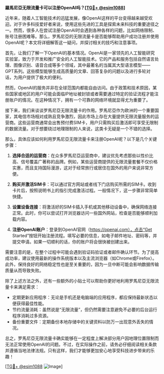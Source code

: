 **羅馬尼亞无限流量卡可以注册OpenAI吗？[[TG💪+ @esim1088](https://t.me/s/esim1088)]**

近年来，随着人工智能技术的迅猛发展，像OpenAI这样的平台变得越来越受欢迎。对于许多科技爱好者来说，使用这些先进的工具是探索未来科技的重要途径之一。然而，很多人在尝试注册OpenAI时会遇到各种各样的问题，比如网络限制、账号注册困难等。那么，罗馬尼亞的无限流量卡是否能够帮助用户成功注册并使用OpenAI呢？本文将详细解答这一疑问，并探讨相关的技巧和注意事项。

首先，让我们了解一下OpenAI的基本情况。OpenAI是一家领先的人工智能研究实验室，致力于开发和推广安全的人工智能技术。它的产品和服务包括自然语言处理、图像识别、语音合成等多个领域，其中最著名的当属其大型语言模型——GPT系列。这些模型能够生成高质量的文章、回答复杂的问题以及进行多轮对话，为用户提供了极大的便利。

然而，OpenAI的服务并非在全球范围内都能自由访问。由于政策和技术原因，某些国家或地区的用户可能会面临IP地址被封锁或者需要通过特定的验证流程才能注册账户的情况。在这种情况下，拥有一个可靠的网络环境就显得尤为重要了。

接下来，我们来谈谈罗馬尼亞无限流量卡的作用。罗馬尼亞作为欧洲的一个重要国家，其电信市场相对成熟且竞争激烈，因此市场上存在大量提供无限流量服务的运营商。这些运营商通常会出售预付费SIM卡，用户只需购买后激活即可享受无限制的数据流量。对于想要绕过地理限制的人来说，这类卡无疑是一个不错的选择。

那么，具体应该如何利用罗馬尼亞无限流量卡来注册OpenAI呢？以下是几个关键步骤：

1. **选择合适的运营商**：在众多罗馬尼亞运营商中，建议优先考虑那些以性价比高、信号覆盖广著称的品牌。例如，某些运营商提供的无限流量套餐不仅价格实惠，而且支持国际漫游，这对于经常旅行或居住在国外的用户来说非常方便。

2. **购买并激活SIM卡**：可以通过官方网站或者线下门店购买所需的SIM卡。收到卡片后，按照说明书上的指引完成激活过程。一般情况下，这一步骤非常简单快捷。

3. **设置设备连接**：将激活好的SIM卡插入手机或其他移动设备中，确保网络连接正常。此时，你可以尝试打开浏览器访问一些国外网站，检查是否能够顺利加载内容。

4. **注册OpenAI账户**：登录到OpenAI官网（https://openai.com），点击“Get Started”按钮开始注册流程。填写必要的信息，如电子邮件地址、密码等，并提交申请。如果一切顺利的话，你的账户将会很快被创建出来。

需要注意的是，在整个过程中可能会遇到验证码验证或者邮件确认环节。为了提高成功率，建议使用最新的操作系统版本以及主流浏览器（如Chrome或Firefox）。此外，保持良好的网络稳定性也是至关重要的，因为一旦中断可能会影响数据传输质量从而导致失败。

除了上述方法之外，还有一些额外的小贴士可以帮助你更好地利用罗馬尼亞无限流量卡来满足需求：

- 定期更新应用程序：无论是手机还是电脑端的应用程序，都应保持最新状态以便获得最佳性能。
- 节约流量消耗：虽然说是“无限流量”，但仍然需要注意避免不必要的后台运行程序消耗过多资源。
- 备份重要文件：定期备份本地存储中的关键资料以防万一出现意外丢失的情况。

总之，罗馬尼亞无限流量卡确实能够在一定程度上解决部分用户因地理位置限制而无法正常使用OpenAI的问题。不过，在实际操作之前，请务必仔细阅读相关条款并遵循当地法律法规。只有这样，我们才能够更加安心地享受科技进步带来的乐趣！

[[TG💪+ @esim1088](https://t.me/s/esim1088) ![Image](https://i.postimg.cc/4NQfJmqS/Snipaste-2025-05-13-00-14-12.png)]